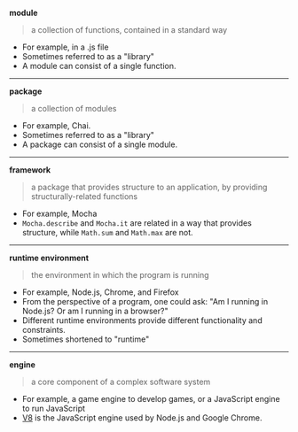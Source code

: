 **module**
> a collection of functions, contained in a standard way
- For example, in a .js file
- Sometimes referred to as a "library"
- A module can consist of a single function.
---
**package**
> a collection of modules
- For example, Chai.
- Sometimes referred to as a "library"
- A package can consist of a single module.
---
**framework**
> a package that provides structure to an application, by providing structurally-related functions
- For example, Mocha
- `Mocha.describe` and `Mocha.it` are related in a way that provides structure, while `Math.sum` and `Math.max` are not.
---
**runtime environment**
> the environment in which the program is running
- For example, Node.js, Chrome, and Firefox
- From the perspective of a program, one could ask: "Am I running in Node.js? Or am I running in a browser?"
- Different runtime environments provide different functionality and constraints.
- Sometimes shortened to "runtime"
---
**engine**
> a core component of a complex software system
- For example, a game engine to develop games, or a JavaScript engine to run JavaScript
- [V8](https://en.wikipedia.org/wiki/V8_(JavaScript_engine)) is the JavaScript engine used by Node.js and Google Chrome.
